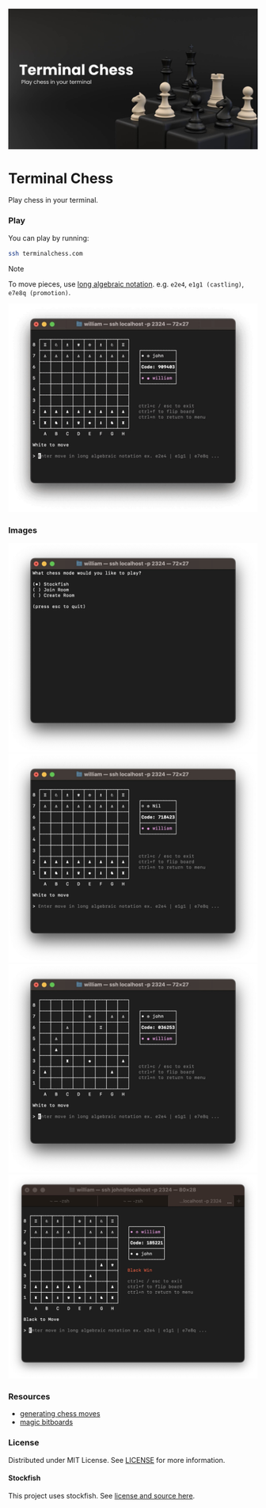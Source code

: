 ![banner](./assets/banner.jpg)
# Terminal Chess
Play chess in your terminal.

### Play
You can play by running:

```sh
ssh terminalchess.com
```

> [!NOTE]
> To move pieces, use [long algebraic notation](https://en.wikipedia.org/wiki/Algebraic_notation_(chess)#:~:text=In%20long%20algebraic%20notation%2C%20also,%22x%22%2C%20e.g.%20Rd3xd7.). e.g. `e2e4`, `e1g1 (castling)`, `e7e8q (promotion)`.

![game gif](assets/game.gif)

### Images
![menu](./assets/menu.jpg)
![begin](./assets/begin.jpg)
![in game](./assets/ingame.jpg)
![loser](./assets/loser.jpg)

### Resources
- [generating chess moves](https://peterellisjones.com/posts/generating-legal-chess-moves-efficiently/)
- [magic bitboards](https://analog-hors.github.io/site/magic-bitboards/)
### License
Distributed under MIT License. See [LICENSE](./LICENSE) for more information.

#### Stockfish
This project uses stockfish. See [license and source here](./stockfish/stockfish/).